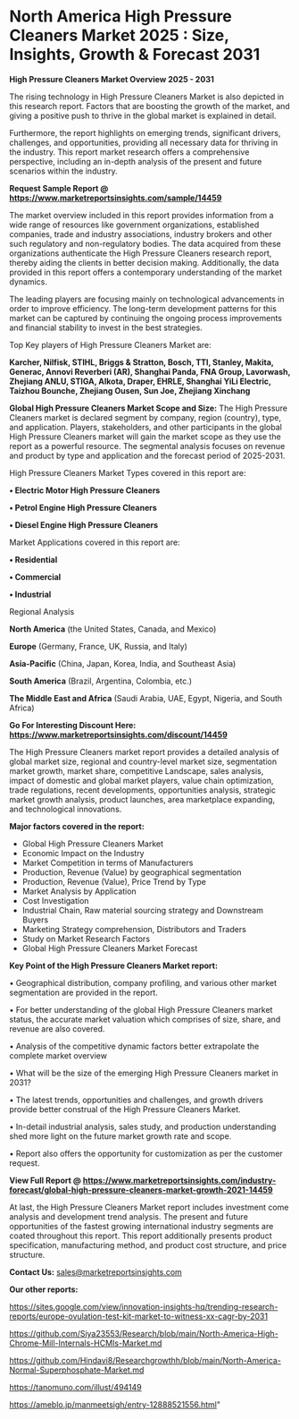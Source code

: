  # North America High Pressure Cleaners Market 2025 : Size, Insights, Growth & Forecast 2031

<Strong> High Pressure Cleaners Market Overview 2025 - 2031</strong>

The rising technology in High Pressure Cleaners Market is also depicted in this research report. Factors that are boosting the growth of the market, and giving a positive push to thrive in the global market is explained in detail.

Furthermore, the report highlights on emerging trends, significant drivers, challenges, and opportunities, providing all necessary data for thriving in the industry. This report market research offers a comprehensive perspective, including an in-depth analysis of the present and future scenarios within the industry.

<strong>Request Sample Report @ <a href=https://www.marketreportsinsights.com/sample/14459>https://www.marketreportsinsights.com/sample/14459</a></strong>

The market overview included in this report provides information from a wide range of resources like government organizations, established companies, trade and industry associations, industry brokers and other such regulatory and non-regulatory bodies. The data acquired from these organizations authenticate the High Pressure Cleaners research report, thereby aiding the clients in better decision making. Additionally, the data provided in this report offers a contemporary understanding of the market dynamics.

The leading players are focusing mainly on technological advancements in order to improve efficiency. The long-term development patterns for this market can be captured by continuing the ongoing process improvements and financial stability to invest in the best strategies.

Top Key players of High Pressure Cleaners Market are:

<strong>Karcher, Nilfisk, STIHL, Briggs & Stratton, Bosch, TTI, Stanley, Makita, Generac, Annovi Reverberi (AR), Shanghai Panda, FNA Group, Lavorwash, Zhejiang ANLU, STIGA, Alkota, Draper, EHRLE, Shanghai YiLi Electric, Taizhou Bounche, Zhejiang Ousen, Sun Joe, Zhejiang Xinchang</strong>

<strong><b>Global High Pressure Cleaners Market Scope and Size:</b></strong>
The High Pressure Cleaners market is declared segment by company, region (country), type, and application. Players, stakeholders, and other participants in the global High Pressure Cleaners market will gain the market scope as they use the report as a powerful resource. The segmental analysis focuses on revenue and product by type and application and the forecast period of 2025-2031.

High Pressure Cleaners Market Types covered in this report are:

<strong>• Electric Motor High Pressure Cleaners

• Petrol Engine High Pressure Cleaners

• Diesel Engine High Pressure Cleaners</strong>

Market Applications covered in this report are:

<strong>• Residential

• Commercial

• Industrial</strong> 

Regional Analysis

<strong>North America</strong> (the United States, Canada, and Mexico)

<strong>Europe</strong> (Germany, France, UK, Russia, and Italy)

<strong>Asia-Pacific</strong> (China, Japan, Korea, India, and Southeast Asia)

<strong>South America</strong> (Brazil, Argentina, Colombia, etc.)

<strong>The Middle East and Africa</strong> (Saudi Arabia, UAE, Egypt, Nigeria, and South Africa)

<strong>Go For Interesting Discount Here: <a href=https://www.marketreportsinsights.com/discount/14459>https://www.marketreportsinsights.com/discount/14459</a></strong>

The High Pressure Cleaners market report provides a detailed analysis of global market size, regional and country-level market size, segmentation market growth, market share, competitive Landscape, sales analysis, impact of domestic and global market players, value chain optimization, trade regulations, recent developments, opportunities analysis, strategic market growth analysis, product launches, area marketplace expanding, and technological innovations.

<strong><b>Major factors covered in the report:</b></strong>
<ul>
  <li>Global High Pressure Cleaners Market </li>
  <li>Economic Impact on the Industry</li>
  <li>Market Competition in terms of Manufacturers</li>
  <li>Production, Revenue (Value) by geographical segmentation</li>
  <li>Production, Revenue (Value), Price Trend by Type</li>
  <li>Market Analysis by Application</li>
  <li>Cost Investigation</li>
  <li>Industrial Chain, Raw material sourcing strategy and Downstream Buyers</li>
  <li>Marketing Strategy comprehension, Distributors and Traders</li>
  <li>Study on Market Research Factors</li>
  <li>Global High Pressure Cleaners Market Forecast</li>
</ul>

<strong><b>Key Point of the High Pressure Cleaners Market report:</b></strong>

• Geographical distribution, company profiling, and various other market segmentation are provided in the report.

• For better understanding of the global High Pressure Cleaners market status, the accurate market valuation which comprises of size, share, and revenue are also covered.

• Analysis of the competitive dynamic factors better extrapolate the complete market overview

• What will be the size of the emerging High Pressure Cleaners market in 2031?

• The latest trends, opportunities and challenges, and growth drivers provide better construal of the High Pressure Cleaners Market.

• In-detail industrial analysis, sales study, and production understanding shed more light on the future market growth rate and scope.

• Report also offers the opportunity for customization as per the customer request.

<strong><b>View Full Report @ <a href=https://www.marketreportsinsights.com/industry-forecast/global-high-pressure-cleaners-market-growth-2021-14459>https://www.marketreportsinsights.com/industry-forecast/global-high-pressure-cleaners-market-growth-2021-14459</a></b></strong>


At last, the High Pressure Cleaners Market report includes investment come analysis and development trend analysis. The present and future opportunities of the fastest growing international industry segments are coated throughout this report. This report additionally presents product specification, manufacturing method, and product cost structure, and price structure.

<strong>Contact Us:</strong>
sales@marketreportsinsights.com

<strong>Our other reports:</strong>

<a href=https://sites.google.com/view/innovation-insights-hq/trending-research-reports/europe-ovulation-test-kit-market-to-witness-xx-cagr-by-2031>https://sites.google.com/view/innovation-insights-hq/trending-research-reports/europe-ovulation-test-kit-market-to-witness-xx-cagr-by-2031</a>

<a href=https://github.com/Siya23553/Research/blob/main/North-America-High-Chrome-Mill-Internals-HCMIs-Market.md>https://github.com/Siya23553/Research/blob/main/North-America-High-Chrome-Mill-Internals-HCMIs-Market.md</a>

<a href=https://github.com/Hindavi8/Researchgrowthh/blob/main/North-America-Normal-Superphosphate-Market.md>https://github.com/Hindavi8/Researchgrowthh/blob/main/North-America-Normal-Superphosphate-Market.md</a>

<a href=https://tanomuno.com/illust/494149>https://tanomuno.com/illust/494149</a>

<a href=https://ameblo.jp/manmeetsigh/entry-12888521556.html>https://ameblo.jp/manmeetsigh/entry-12888521556.html</a>"
